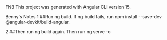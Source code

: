 FNB 
This project was generated with Angular CLI version 15.

Benny's Notes
1
##Run ng build. If ng build fails, run npm install --save-dev @angular-devkit/build-angular.

2
##Then run ng build again. Then run ng serve -o
